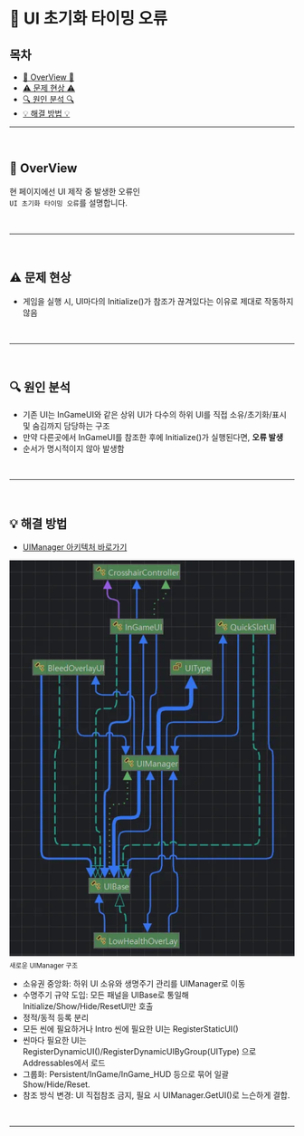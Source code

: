 # 🔧 UI 초기화 타이밍 오류

## 목차

- [🌙 OverView 🌙](#overview)
- [⚠️ 문제 현상 ⚠️](#problem)
- [🔍 원인 분석 🔍](#search)
- [💡 해결 방법 💡](#solve)

---

<br>

<a name="overview"></a>
## 🌙 OverView

현 페이지에선 UI 제작 중 발생한 오류인 <br>
`UI 초기화 타이밍 오류`를 설명합니다.

<br>

---

<br>

<a name="problem"></a>
## ⚠️ 문제 현상
- 게임을 실행 시, UI마다의 Initialize()가 참조가 끊겨있다는 이유로 제대로 작동하지 않음

<br>

---

<br>

<a name="search"></a>
## 🔍 원인 분석

- 기존 UI는 InGameUI와 같은 상위 UI가 다수의 하위 UI를 직접 소유/초기화/표시 및 숨김까지 담당하는 구조
- 만약 다른곳에서 InGameUI를 참조한 후에 Initialize()가 실행된다면, **오류 발생**
- 순서가 명시적이지 않아 발생함

<br>

---

<br>

<a name="solve"></a>
## 💡 해결 방법

- [UIManager 아키텍처 바로가기](https://github.com/Neronem/TheLastOne_Public/blob/main/Game%20Client%20Architecture/Client%20Architecture%205_UI.md)

![img_5.png](img_5.png) <br>
<sub>새로운 UIManager 구조</sub>

- 소유권 중앙화: 하위 UI 소유와 생명주기 관리를 UIManager로 이동
- 수명주기 규약 도입: 모든 패널을 UIBase로 통일해 Initialize/Show/Hide/ResetUI만 호출
- 정적/동적 등록 분리
- 모든 씬에 필요하거나 Intro 씬에 필요한 UI는 RegisterStaticUI<T>()
- 씬마다 필요한 UI는 RegisterDynamicUI<T>()/RegisterDynamicUIByGroup(UIType) 으로 Addressables에서 로드
- 그룹화: Persistent/InGame/InGame_HUD 등으로 묶어 일괄 Show/Hide/Reset.
- 참조 방식 변경: UI 직접참조 금지, 필요 시 UIManager.GetUI<T>()로 느슨하게 결합.

<br>

---
